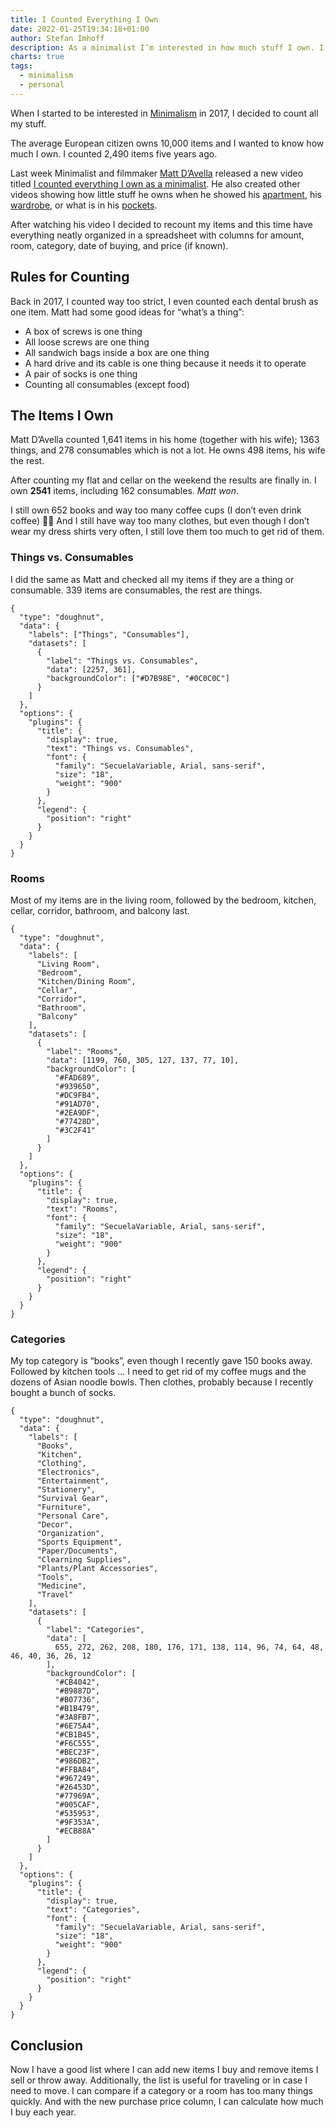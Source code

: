```yaml
---
title: I Counted Everything I Own
date: 2022-01-25T19:34:18+01:00
author: Stefan Imhoff
description: As a minimalist I’m interested in how much stuff I own. I counted all the things I own.
charts: true
tags:
  - minimalism
  - personal
---
```


When I started to be interested in [Minimalism](/minimalism/) in 2017, I decided to count all my stuff.

The average European citizen owns 10,000 items and I wanted to know how much I own. I counted 2,490 items five years ago.

Last week Minimalist and filmmaker [Matt D’Avella](https://www.mattdavella.com/) released a new video titled [I counted everything I own as a minimalist](https://youtu.be/BB8o8-EdZY0). He also created other videos showing how little stuff he owns when he showed his [apartment](https://youtu.be/W2oU4bhaHqU), his [wardrobe](https://youtu.be/DSHsIOIhjJY), or what is in his [pockets](https://youtu.be/KZxI0-y3hew).

After watching his video I decided to recount my items and this time have everything neatly organized in a spreadsheet with columns for amount, room, category, date of buying, and price (if known).

## Rules for Counting

Back in 2017, I counted way too strict, I even counted each dental brush as one item. Matt had some good ideas for “what’s a thing”:

- A box of screws is one thing
- All loose screws are one thing
- All sandwich bags inside a box are one thing
- A hard drive and its cable is one thing because it needs it to operate
- A pair of socks is one thing
- Counting all consumables (except food)

## The Items I Own

Matt D’Avella counted 1,641 items in his home (together with his wife); 1363 things, and 278 consumables which is not a lot. He owns 498 items, his wife the rest.

After counting my flat and cellar on the weekend the results are finally in. I own **2541** items, including 162 consumables. _Matt won_.

I still own 652 books and way too many coffee cups (I don’t even drink coffee) 🤷‍♂️ And I still have way too many clothes, but even though I don’t wear my dress shirts very often, I still love them too much to get rid of them.

### Things vs. Consumables

I did the same as Matt and checked all my items if they are a thing or consumable. 339 items are consumables, the rest are things.

```chart
{
  "type": "doughnut",
  "data": {
    "labels": ["Things", "Consumables"],
    "datasets": [
      {
        "label": "Things vs. Consumables",
        "data": [2257, 361],
        "backgroundColor": ["#D7B98E", "#0C0C0C"]
      }
    ]
  },
  "options": {
    "plugins": {
      "title": {
        "display": true,
        "text": "Things vs. Consumables",
        "font": {
          "family": "SecuelaVariable, Arial, sans-serif",
          "size": "18",
          "weight": "900"
        }
      },
      "legend": {
        "position": "right"
      }
    }
  }
}
```

### Rooms

Most of my items are in the living room, followed by the bedroom, kitchen, cellar, corridor, bathroom, and balcony last.

```chart
{
  "type": "doughnut",
  "data": {
    "labels": [
      "Living Room",
      "Bedroom",
      "Kitchen/Dining Room",
      "Cellar",
      "Corridor",
      "Bathroom",
      "Balcony"
    ],
    "datasets": [
      {
        "label": "Rooms",
        "data": [1199, 760, 305, 127, 137, 77, 10],
        "backgroundColor": [
          "#FAD689",
          "#939650",
          "#DC9FB4",
          "#91AD70",
          "#2EA9DF",
          "#77428D",
          "#3C2F41"
        ]
      }
    ]
  },
  "options": {
    "plugins": {
      "title": {
        "display": true,
        "text": "Rooms",
        "font": {
          "family": "SecuelaVariable, Arial, sans-serif",
          "size": "18",
          "weight": "900"
        }
      },
      "legend": {
        "position": "right"
      }
    }
  }
}
```

### Categories

My top category is “books”, even though I recently gave 150 books away. Followed by kitchen tools … I need to get rid of my coffee mugs and the dozens of Asian noodle bowls. Then clothes, probably because I recently bought a bunch of socks.

```chart
{
  "type": "doughnut",
  "data": {
    "labels": [
      "Books",
      "Kitchen",
      "Clothing",
      "Electronics",
      "Entertainment",
      "Stationery",
      "Survival Gear",
      "Furniture",
      "Personal Care",
      "Decor",
      "Organization",
      "Sports Equipment",
      "Paper/Documents",
      "Clearning Supplies",
      "Plants/Plant Accessories",
      "Tools",
      "Medicine",
      "Travel"
    ],
    "datasets": [
      {
        "label": "Categories",
        "data": [
          655, 272, 262, 208, 180, 176, 171, 138, 114, 96, 74, 64, 48, 46, 40, 36, 26, 12
        ],
        "backgroundColor": [
          "#CB4042",
          "#B9887D",
          "#B07736",
          "#B1B479",
          "#3A8FB7",
          "#6E75A4",
          "#CB1B45",
          "#F6C555",
          "#BEC23F",
          "#986DB2",
          "#FFBA84",
          "#967249",
          "#26453D",
          "#77969A",
          "#005CAF",
          "#535953",
          "#9F353A",
          "#ECB88A"
        ]
      }
    ]
  },
  "options": {
    "plugins": {
      "title": {
        "display": true,
        "text": "Categories",
        "font": {
          "family": "SecuelaVariable, Arial, sans-serif",
          "size": "18",
          "weight": "900"
        }
      },
      "legend": {
        "position": "right"
      }
    }
  }
}
```

## Conclusion

Now I have a good list where I can add new items I buy and remove items I sell or throw away. Additionally, the list is useful for traveling or in case I need to move. I can compare if a category or a room has too many things quickly. And with the new purchase price column, I can calculate how much I buy each year.
